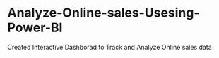# Analyze-Online-sales-Usesing-Power-BI
Created Interactive Dashborad to Track and Analyze Online sales data
